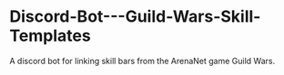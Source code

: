# Discord-Bot---Guild-Wars-Skill-Templates
A discord bot for linking skill bars from the ArenaNet game Guild Wars.  
